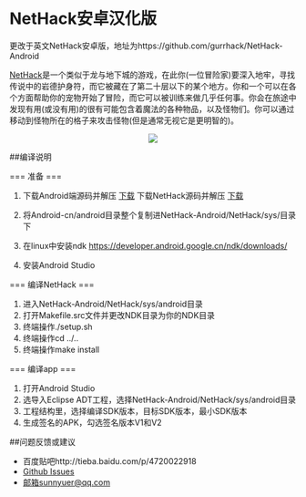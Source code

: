 # NetHack安卓汉化版

更改于英文NetHack安卓版，地址为https://github.com/gurrhack/NetHack-Android

[NetHack](http://www.nethack.org/)是一个类似于龙与地下城的游戏，在此你(一位冒险家)要深入地牢，寻找传说中的岩德护身符，而它被藏在了第二十层以下的某个地方。你和一个可以在各个方面帮助你的宠物开始了冒险，而它可以被训练来做几乎任何事。你会在旅途中发现有用(或没有用)的很有可能包含着魔法的各种物品，以及怪物们。你可以通过移动到怪物所在的格子来攻击怪物(但是通常无视它是更明智的)。

<p align="center">
  <img src="http://imgsrc.baidu.com/forum/w%3D580/sign=66a87f29992f07085f052a08d925b865/387d4459252dd42ac94a6ccd043b5bb5c8eab8e9.jpg">
</p>


##编译说明

=== 准备 ===

1. 下载Android端源码并解压
[下载](https://github.com/SunnyEric/NetHack-Android/archive/Android-cn.zip)
   下载NetHack源码并解压
[下载](https://github.com/SunnyEric/NetHack-cn/archive/NetHack-Android.zip)

2. 将Android-cn/android目录整个复制进NetHack-Android/NetHack/sys/目录下

3. 在linux中安装ndk
https://developer.android.google.cn/ndk/downloads/

4. 安装Android Studio

=== 编译NetHack ===

1. 进入NetHack-Android/NetHack/sys/android目录
2. 打开Makefile.src文件并更改NDK目录为你的NDK目录
3. 终端操作./setup.sh
4. 终端操作cd ../..
5. 终端操作make install

=== 编译app ===

1. 打开Android Studio
2. 选导入Eclipse ADT工程，选择NetHack-Android/NetHack/sys/android目录
3. 工程结构里，选择编译SDK版本，目标SDK版本，最小SDK版本
4. 生成签名的APK，勾选签名版本V1和V2

##问题反馈或建议
* 百度贴吧http://tieba.baidu.com/p/4720022918
* [Github Issues](https://github.com/SunnyEric/NetHack-Android/issues)
* 邮箱sunnyuer@qq.com
